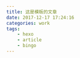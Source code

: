 ```yaml
---
title: 这是模板的文章
date: 2017-12-17 17:24:16
categories: work
tags: 
    - hexo
    - article
    - bingo
---
```

